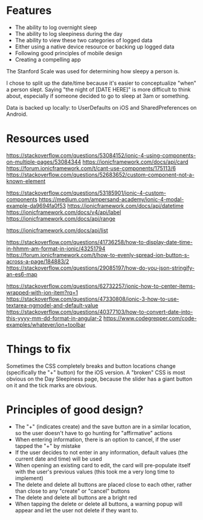 
# Features
- The ability to log overnight sleep
- The ability to log sleepiness during the day
- The ability to view these two categories of logged data
- Either using a native device resource or backing up logged data
- Following good principles of mobile design
- Creating a compelling app

The Stanford Scale was used for determining how sleepy a person is.

I chose to split up the date/time because it's easier to conceptualize "when" a person slept. Saying
"the night of [DATE HERE]" is more difficult to think about, especially if someone decided
to go to sleep at 3am or something.

Data is backed up locally: to UserDefaults on iOS and SharedPreferences on Android.

# Resources used
https://stackoverflow.com/questions/53084152/ionic-4-using-components-on-multiple-pages/53084344
https://ionicframework.com/docs/api/card
https://forum.ionicframework.com/t/cant-use-components/175113/6
https://stackoverflow.com/questions/52683652/custom-component-not-a-known-element

https://stackoverflow.com/questions/53185901/ionic-4-custom-components
https://medium.com/ampersand-academy/ionic-4-modal-example-da9694fa0f53
https://ionicframework.com/docs/api/datetime
https://ionicframework.com/docs/v4/api/label
https://ionicframework.com/docs/api/range

https://ionicframework.com/docs/api/list

https://stackoverflow.com/questions/41736258/how-to-display-date-time-in-hhmm-am-format-in-ionic/43251794
https://forum.ionicframework.com/t/how-to-evenly-spread-ion-button-s-across-a-page/184883/2
https://stackoverflow.com/questions/29085197/how-do-you-json-stringify-an-es6-map

https://stackoverflow.com/questions/62732257/ionic-how-to-center-items-wrapped-with-ion-item?rq=1
https://stackoverflow.com/questions/47330808/ionic-3-how-to-use-textarea-ngmodel-and-default-value 
https://stackoverflow.com/questions/40377103/how-to-convert-date-into-this-yyyy-mm-dd-format-in-angular-2
https://www.codegrepper.com/code-examples/whatever/ion+toolbar



# Things to fix
Sometimes the CSS completely breaks and button locations change (specifically the "+" button) for the iOS version.
A "broken" CSS is most obvious on the Day Sleepiness page, because the slider has a giant button on it
and the tick marks are obvious.





# Principles of good design?
- The "+" (indicates create) and the save button are in a similar location, so the user doesn't have to go hunting for "affirmative" actions
- When entering information, there is an option to cancel, if the user tapped the "+" by mistake
- If the user decides to not enter in any information, default values (the current date and time) will be used
- When opening an existing card to edit, the card will pre-populate itself with the user's previous values (this took me a very long time to implement)
- The delete and delete all buttons are placed close to each other, rather than close to any "create" or "cancel" buttons
- The delete and delete all buttons are a bright red 
- When tapping the delete or delete all buttons, a warning popup will appear and let the user not delete if they want to.
